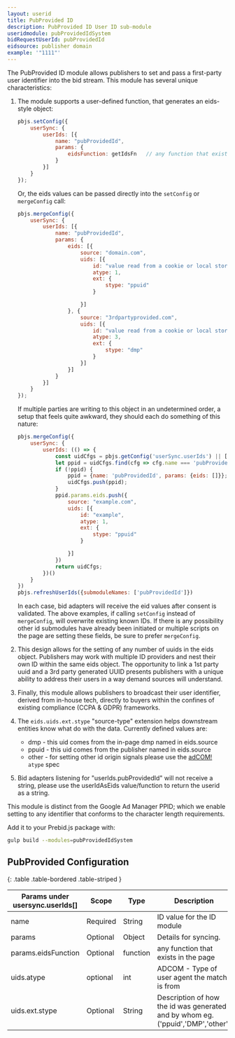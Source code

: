 ```yaml
---
layout: userid
title: PubProvided ID
description: PubProvided ID User ID sub-module
useridmodule: pubProvidedIdSystem
bidRequestUserId: pubProvidedId
eidsource: publisher domain
example: '"1111"'
---
```



The PubProvided ID module allows publishers to set and pass a first-party user identifier into the bid stream. This module has several unique characteristics:

1. The module supports a user-defined function, that generates an eids-style object:

    ```javascript
    pbjs.setConfig({
        userSync: {
            userIds: [{
                name: "pubProvidedId",
                params: {
                    eidsFunction: getIdsFn   // any function that exists in the page
                }
            }]
        }
    });
    ```

    Or, the eids values can be passed directly into the `setConfig` or `mergeConfig` call:

    ```javascript
    pbjs.mergeConfig({
        userSync: {
            userIds: [{
                name: "pubProvidedId",
                params: {
                    eids: [{
                        source: "domain.com",
                        uids: [{
                            id: "value read from a cookie or local storage",
                            atype: 1,
                            ext: {
                                stype: "ppuid"
                            }

                        }]
                    }, {
                        source: "3rdpartyprovided.com",
                        uids: [{
                            id: "value read from a cookie or local storage",
                            atype: 3,
                            ext: {
                                stype: "dmp"
                            }
                        }]
                    }]
                }
            }]
        }
    });
    ```

    If multiple parties are writing to this object in an undetermined order, a setup that feels quite awkward, they should each do something of this nature:

    ```javascript
    pbjs.mergeConfig({
        userSync: {
            userIds: (() => {
                const uidCfgs = pbjs.getConfig('userSync.userIds') || [];
                let ppid = uidCfgs.find(cfg => cfg.name === 'pubProvidedId');
                if (!ppid) {
                    ppid = {name: 'pubProvidedId', params: {eids: []}};
                    uidCfgs.push(ppid);
                }
                ppid.params.eids.push({
                    source: "example.com",
                    uids: [{
                        id: "example",
                        atype: 1,
                        ext: {
                            stype: "ppuid"
                        }

                    }]
                })
                return uidCfgs;
            })()
        }
    })
    pbjs.refreshUserIds({submoduleNames: ['pubProvidedId']})
    ```

    In each case, bid adapters will receive the eid values after consent is validated. The above examples, if calling `setConfig` instead of `mergeConfig`, will overwrite existing known IDs. If there is any possibility other id submodules have already been initiated or multiple scripts on the page are setting these fields, be sure to prefer `mergeConfig`.

2. This design allows for the setting of any number of uuids in the eids object. Publishers may work with multiple ID providers and nest their own ID within the same eids object.  The opportunity to link a 1st party uuid and a 3rd party generated UUID presents publishers with a unique ability to address their users in a way demand sources will understand.

3. Finally, this module allows publishers to broadcast their user identifier, derived from in-house tech, directly to buyers within the confines of existing compliance (CCPA & GDPR) frameworks.

4. The `eids.uids.ext.stype` "source-type" extension helps downstream entities know what do with the data. Currently defined values are:

    - dmp - this uid comes from the in-page dmp named in eids.source
    - ppuid - this uid comes from the publisher named in eids.source
    - other - for setting other id origin signals please use the [adCOM!](https://github.com/InteractiveAdvertisingBureau/AdCOM/blob/master/AdCOM%20v1.0%20FINAL.md#object--extended-identifier-uids-) `atype` spec

5. Bid adapters listening for "userIds.pubProvidedId" will not receive a string, please use the userIdAsEids value/function to return the userid as a string.

This module is distinct from the Google Ad Manager PPID; which we enable setting to any identifier that conforms to the character length requirements.

Add it to your Prebid.js package with:

```bash
gulp build --modules=pubProvidedIdSystem
```

## PubProvided Configuration

{: .table .table-bordered .table-striped }

| Params under usersync.userIds[]| Scope | Type | Description | Example |
| --- | --- | --- | --- | --- |
| name | Required | String | ID value for the ID module  | `"PubProvided"` |
| params | Optional | Object | Details for syncing. | |
| params.eidsFunction | Optional | function | any function that exists in the page | getIdsFn() |
| uids.atype | optional | int | ADCOM - Type of user agent the match is from | `"1"` |
| uids.ext.stype | Optional | String | Description of how the id was generated and by whom eg. ('ppuid','DMP','other') | `DMP` |
